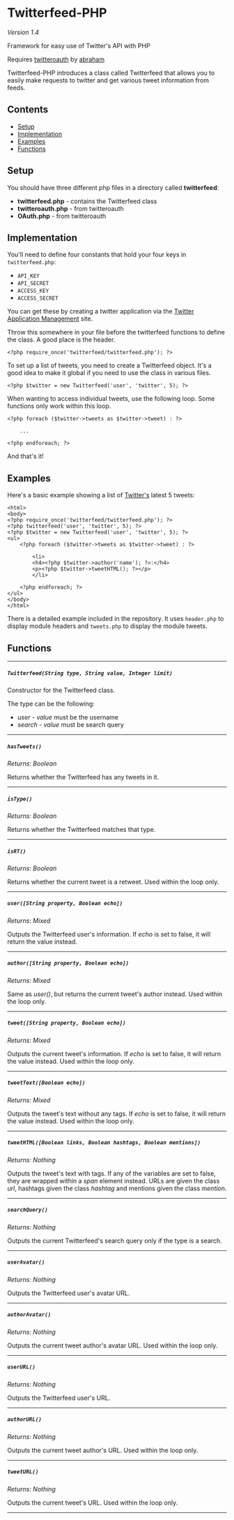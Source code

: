Twitterfeed-PHP
===============
*Version 1.4*

Framework for easy use of Twitter's API with PHP

Requires [twitteroauth](https://github.com/abraham/twitteroauth) by [abraham](https://github.com/abraham)

Twitterfeed-PHP introduces a class called Twitterfeed that allows you to easily make requests to twitter and get various tweet information from feeds.

Contents
-----
- [Setup](#setup)
- [Implementation](#implementation)
- [Examples](#examples)
- [Functions](#functions)

Setup
-----
You should have three different php files in a directory called **twitterfeed**:
- **twitterfeed.php** - contains the Twitterfeed class
- **twitteroauth.php** - from twitteroauth
- **OAuth.php** - from twitteroauth
 
Implementation
--------------

You'll need to define four constants that hold your four keys in <code>twitterfeed.php</code>:
- <code>API_KEY</code>
- <code>API_SECRET</code>
- <code>ACCESS_KEY</code>
- <code>ACCESS_SECRET</code>

You can get these by creating a twitter application via the [Twitter Application Management](https://apps.twitter.com/) site.

Throw this somewhere in your file before the twitterfeed functions to define the class. A good place is the header.

    <?php require_once('twitterfeed/twitterfeed.php'); ?>
    
To set up a list of tweets, you need to create a Twitterfeed object. It's a good idea to make it global if you need to use the class in various files.

	<?php $twitter = new Twitterfeed('user', 'twitter', 5); ?>
	
When wanting to access individual tweets, use the following loop. Some functions only work within this loop.

    <?php foreach ($twitter->tweets as $twitter->tweet) : ?>

	    ...

	<?php endforeach; ?>
	
And that's it!
	
Examples
--------

Here's a basic example showing a list of [Twitter's](http://twitter.com/twitter) latest 5 tweets:

	<html>
	<body>
	<?php require_once('twitterfeed/twitterfeed.php'); ?>
	<?php twitterfeed('user', 'twitter', 5); ?>
	<?php $twitter = new Twitterfeed('user', 'twitter', 5); ?>
	<ul>
		<?php foreach ($twitter->tweets as $twitter->tweet) : ?>
		
			<li>
			<h4><?php $twitter->author('name'); ?>:</h4>
			<p><?php $twitter->tweetHTML(); ?></p>
			</li>
		
		<?php endforeach; ?>
	</ul>
	</body>
	</html>

There is a detailed example included in the repository. It uses <code>header.php</code> to display module headers and <code>tweets.php</code> to display the module tweets.

Functions
---------

* * *

<h5><code>Twitterfeed(String type, String value, Integer limit)</code></h5>

Constructor for the Twitterfeed class.

The type can be the following:
- *user* - *value* must be the username
- *search* - *value* must be search query

* * *

<h5><code>hasTweets()</code></h5>

*Returns: Boolean*

Returns whether the Twitterfeed has any tweets in it.

* * *

<h5><code>isType()</code></h5>

*Returns: Boolean*

Returns whether the Twitterfeed matches that type.

* * *

<h5><code>isRT()</code></h5>

*Returns: Boolean*

Returns whether the current tweet is a retweet. Used within the loop only.

* * *

<h5><code>user([String property, Boolean echo])</code></h5>

*Returns: Mixed*

Outputs the Twitterfeed user's information. If *echo* is set to false, it will return the value instead. 

* * *

<h5><code>author([String property, Boolean echo])</code></h5>

*Returns: Mixed*

Same as *user()*, but returns the current tweet's author instead. Used within the loop only.

* * *

<h5><code>tweet([String property, Boolean echo])</code></h5>

*Returns: Mixed*

Outputs the current tweet's information. If *echo* is set to false, it will return the value instead. Used within the loop only.

* * *

<h5><code>tweetText([Boolean echo])</code></h5>

*Returns: Mixed*

Outputs the tweet's text without any tags. If *echo* is set to false, it will return the value instead. Used within the loop only.

* * *

<h5><code>tweetHTML([Boolean links, Boolean hashtags, Boolean mentions])</code></h5>

*Returns: Nothing*

Outputs the tweet's text with tags. If any of the variables are set to false, they are wrapped within a *span* element instead. URLs are given the class *url*, hashtags given the class *hashtag* and mentions given the class *mention*.

* * *

<h5><code>searchQuery()</code></h5>

*Returns: Nothing*

Outputs the current Twitterfeed's search query only if the type is a search.

* * *

<h5><code>userAvatar()</code></h5>

*Returns: Nothing*

Outputs the Twitterfeed user's avatar URL.

* * *

<h5><code>authorAvatar()</code></h5>

*Returns: Nothing*

Outputs the current tweet author's avatar URL. Used within the loop only.

* * *

<h5><code>userURL()</code></h5>

*Returns: Nothing*

Outputs the Twitterfeed user's URL.

* * *

<h5><code>authorURL()</code></h5>

*Returns: Nothing*

Outputs the current tweet author's URL. Used within the loop only.

* * *

<h5><code>tweetURL()</code></h5>

*Returns: Nothing*

Outputs the current tweet's URL. Used within the loop only.

* * *
